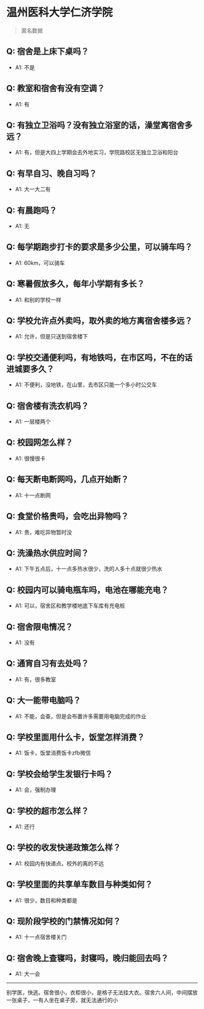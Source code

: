 # 温州医科大学仁济学院
> 匿名数据
## Q: 宿舍是上床下桌吗？
- A1: 不是
## Q: 教室和宿舍有没有空调？
- A1: 有
## Q: 有独立卫浴吗？没有独立浴室的话，澡堂离宿舍多远？
- A1: 有，但是大四上学期会去外地实习，学院路校区无独立卫浴和阳台
## Q: 有早自习、晚自习吗？
- A1: 大一大二有
## Q: 有晨跑吗？
- A1: 无
## Q: 每学期跑步打卡的要求是多少公里，可以骑车吗？
- A1: 60km，可以骑车
## Q: 寒暑假放多久，每年小学期有多长？
- A1: 和别的学校一样
## Q: 学校允许点外卖吗，取外卖的地方离宿舍楼多远？
- A1: 允许，但是只送到宿舍楼下
## Q: 学校交通便利吗，有地铁吗，在市区吗，不在的话进城要多久？
- A1: 不便利，没地铁，在山里，去市区只能一个多小时公交车
## Q: 宿舍楼有洗衣机吗？
- A1: 一层楼两个
## Q: 校园网怎么样？
- A1: 很慢很卡
## Q: 每天断电断网吗，几点开始断？
- A1: 十一点断网
## Q: 食堂价格贵吗，会吃出异物吗？
- A1: 贵，难吃异物暂时没
## Q: 洗澡热水供应时间？
- A1: 下午五点后，十一点多热水很少，洗的人多十点就很少热水
## Q: 校园内可以骑电瓶车吗，电池在哪能充电？
- A1: 可以，宿舍区和教学楼地底下车库有充电桩
## Q: 宿舍限电情况？
- A1: 没有
## Q: 通宵自习有去处吗？
- A1: 有，很多教室
## Q: 大一能带电脑吗？
- A1: 不能，会查，但是会布置许多需要用电脑完成的作业
## Q: 学校里面用什么卡，饭堂怎样消费？
- A1: 饭卡，饭堂消费饭卡zfb微信
## Q: 学校会给学生发银行卡吗？
- A1: 会，强制办理
## Q: 学校的超市怎么样？
- A1: 还行
## Q: 学校的收发快递政策怎么样？
- A1: 校园内有快递点，校外的离的不远
## Q: 学校里面的共享单车数目与种类如何？
- A1: 很少，数目和种类都是
## Q: 现阶段学校的门禁情况如何？
- A1: 十一点宿舍楼关门
## Q: 宿舍晚上查寝吗，封寝吗，晚归能回去吗？
- A1: 大一会
***
别学医，快逃。宿舍很小，衣柜很小，是格子无法挂大衣。宿舍六人间，中间摆放一张桌子，一有人坐在桌子旁，就无法通行的小